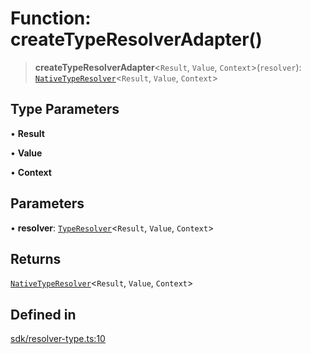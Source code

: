 # Function: createTypeResolverAdapter()

> **createTypeResolverAdapter**\<`Result`, `Value`, `Context`\>(`resolver`): [`NativeTypeResolver`](../type-aliases/NativeTypeResolver.md)\<`Result`, `Value`, `Context`\>

## Type Parameters

• **Result**

• **Value**

• **Context**

## Parameters

• **resolver**: [`TypeResolver`](../../index/type-aliases/TypeResolver.md)\<`Result`, `Value`, `Context`\>

## Returns

[`NativeTypeResolver`](../type-aliases/NativeTypeResolver.md)\<`Result`, `Value`, `Context`\>

## Defined in

[sdk/resolver-type.ts:10](https://github.com/andreisergiu98/baeta/blob/277f62f15bfdecc05d507a84e60b62e5bc08a747/packages/core/sdk/resolver-type.ts#L10)
